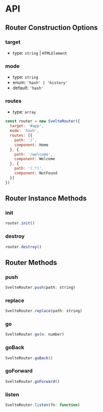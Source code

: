 # API

## Router Construction Options

### target

* type: `string` | `HTMLElement`

### mode

* type: `string`
* enum: `'hash' | 'history'`
* default: `'hash'`

### routes

* type: `array`

```javascript
const router = new SvelteRouter({
  target: '#app',
  mode: 'hash',
  routes: [{
    path: '/',
    component: Home
  }, {
    path: '/welcome',
    component: Welcome
  }, {
    path: '(.*)',
    component: NotFound
  }]
})
```

## Router Instance Methods

### init

```javascript
router.init()
```

### destroy

```javascript
router.destroy()
```

## Router Methods

### push

```javascript
SvelteRouter.push(path: string)
```

### replace

```javascript
SvelteRouter.replace(path: string)
```

### go

```javascript
SvelteRouter.go(n: number)
```

### goBack

```javascript
SvelteRouter.goBack()
```

### goForward

```javascript
SvelteRouter.goForward()
```

### listen

```javascript
SvelteRouter.listen(fn: function)
```
